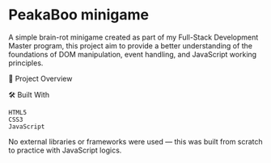 # PeakaBoo minigame

A simple brain-rot minigame  created as part of my Full-Stack Development Master program, this project aim to provide a better understanding of the foundations of DOM manipulation, event handling, and JavaScript working principles.

🙉 Project Overview

🛠️ Built With

    HTML5
    CSS3
    JavaScript

No external libraries or frameworks were used — this was built from scratch to practice with JavaScript logics.
